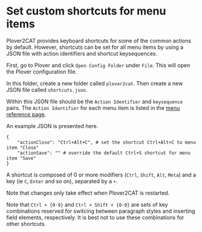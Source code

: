 # Set custom shortcuts for menu items

Plover2CAT provides keyboard shortcuts for some of the common actions by default. However, shortcuts can be set for all menu items by using a JSON file with action identifiers and shortcut keysequences.

First, go to Plover and click `Open Config Folder` under `File`. This will open the Plover configuration file.

In this folder, create a new folder called `plover2cat`. Then create a new JSON file called `shortcuts.json`.

Within this JSON file should be the `Action Identifier` and `keysequence` pairs. The `Action Identifier` for each menu item is listed in the [menu reference page](../reference/menu.md). 

An example JSON is presented here.

```
{
    "actionClose": "Ctrl+Alt+C", # set the shortcut Ctrl+Alt+C to menu item "Close"
    "actionSave": "" # override the default Ctrl+S shortcut for menu item "Save"
}
```

A shortcut is composed of 0 or more modifiers (`Ctrl`, `Shift`, `Alt`, `Meta`) and a key (ie `C`, `Enter` and so on), separated by a `+`.

Note that changes only take effect when Plover2CAT is restarted.

Note that `Ctrl + {0-9}` and `Ctrl + Shift + {0-9}` are sets of key combinations reserved for switcing between paragraph styles and inserting field elements, respectively. It is best not to use these combinations for other shortcuts.


